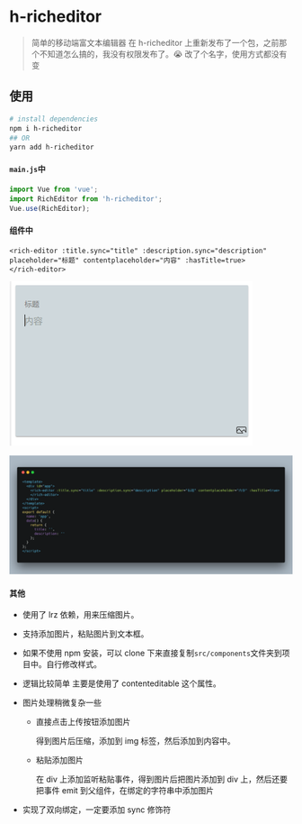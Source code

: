 # h-richeditor

> 简单的移动端富文本编辑器
> 在 h-richeditor 上重新发布了一个包，之前那个不知道怎么搞的，我没有权限发布了。😭
> 改了个名字，使用方式都没有变

## 使用

```bash
# install dependencies
npm i h-richeditor
## OR
yarn add h-richeditor
```

#### `main.js`中

```javascript
import Vue from 'vue';
import RichEditor from 'h-richeditor';
Vue.use(RichEditor);
```

#### 组件中

```vue
<rich-editor :title.sync="title" :description.sync="description" placeholder="标题" contentplaceholder="内容" :hasTitle=true>
</rich-editor>
```

![](https://github.com/houxiaozhao/h-richeditor/blob/master/src/assets/img2.png?raw=true)

![](https://github.com/houxiaozhao/h-richeditor/blob/master/src/assets/img.png?raw=true)

#### 其他

- 使用了 lrz 依赖，用来压缩图片。

- 支持添加图片，粘贴图片到文本框。

- 如果不使用 npm 安装，可以 clone 下来直接复制`src/components`文件夹到项目中。自行修改样式。

- 逻辑比较简单 主要是使用了 contenteditable 这个属性。

- 图片处理稍微复杂一些

  - 直接点击上传按钮添加图片

    得到图片后压缩，添加到 img 标签，然后添加到内容中。

  - 粘贴添加图片

    在 div 上添加监听粘贴事件，得到图片后把图片添加到 div 上，然后还要把事件 emit 到父组件，在绑定的字符串中添加图片

- 实现了双向绑定，一定要添加 sync 修饰符
